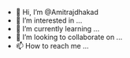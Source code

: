 
- 👋 Hi, I’m @Amitrajdhakad
- 👀 I’m interested in ...
- 🌱 I’m currently learning ...
- 💞️ I’m looking to collaborate on ...
- 📫 How to reach me ...

<!---
Amitrajdhakad/Amitrajdhakad is a ✨ special ✨ repository because its `README.md` (this file) appears on your GitHub profile.
You can click the Preview link to take a look at your changes.
---
